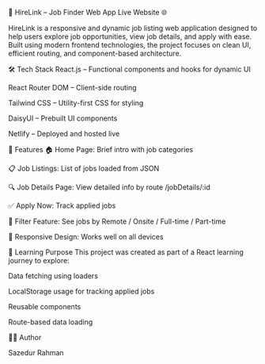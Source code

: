 🚀 HireLink – Job Finder Web App
Live Website 🌐

HireLink is a responsive and dynamic job listing web application designed to help users explore job opportunities, view job details, and apply with ease. Built using modern frontend technologies, the project focuses on clean UI, efficient routing, and component-based architecture.

🛠️ Tech Stack
React.js – Functional components and hooks for dynamic UI

React Router DOM – Client-side routing

Tailwind CSS – Utility-first CSS for styling

DaisyUI – Prebuilt UI components

Netlify – Deployed and hosted live

📁 Features
🏠 Home Page: Brief intro with job categories

📋 Job Listings: List of jobs loaded from JSON

🔍 Job Details Page: View detailed info by route /jobDetails/:id

✅ Apply Now: Track applied jobs

📂 Filter Feature: See jobs by Remote / Onsite / Full-time / Part-time

📱 Responsive Design: Works well on all devices

🧠 Learning Purpose
This project was created as part of a React learning journey to explore:

Data fetching using loaders

LocalStorage usage for tracking applied jobs

Reusable components

Route-based data loading

🧑‍💻 Author

Sazedur Rahman
